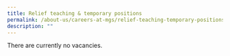 ```yaml
---
title: Relief teaching & temporary positions
permalink: /about-us/careers-at-mgs/relief-teaching-temporary-positions/
description: ""
---
```






There are currently no vacancies.